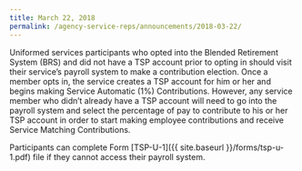 ```yaml
---
title: March 22, 2018
permalink: /agency-service-reps/announcements/2018-03-22/
---
```


Uniformed services participants who opted into the Blended Retirement System (BRS) and did not have a TSP account prior to opting in should visit their service’s payroll system to make a contribution election. Once a member opts in, the service creates a TSP account for him or her and begins making Service Automatic (1%) Contributions. However, any service member who didn’t already have a TSP account will need to go into the payroll system and select the percentage of pay to contribute to his or her TSP account in order to start making employee contributions and receive Service Matching Contributions.

Participants can complete Form [TSP-U-1]({{ site.baseurl }}/forms/tsp-u-1.pdf) file if they cannot access their payroll system.
